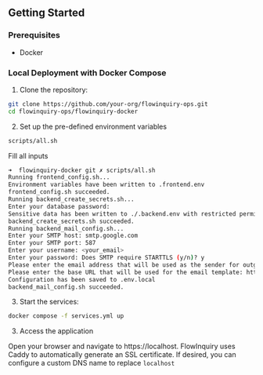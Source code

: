## Getting Started

### Prerequisites
* Docker

### Local Deployment with Docker Compose

1. Clone the repository:

```bash
git clone https://github.com/your-org/flowinquiry-ops.git
cd flowinquiry-ops/flowinquiry-docker
```

2. Set up the pre-defined environment variables

```bash
scripts/all.sh
```

Fill all inputs
```bash
➜  flowinquiry-docker git ✗ scripts/all.sh
Running frontend_config.sh...
Environment variables have been written to .frontend.env
frontend_config.sh succeeded.
Running backend_create_secrets.sh...
Enter your database password: 
Sensitive data has been written to ./.backend.env with restricted permissions.
backend_create_secrets.sh succeeded.
Running backend_mail_config.sh...
Enter your SMTP host: smtp.google.com
Enter your SMTP port: 587
Enter your username: <your_email>
Enter your password: Does SMTP require STARTTLS (y/n)? y
Please enter the email address that will be used as the sender for outgoing emails: noreply@flowinquiry.io
Please enter the base URL that will be used for the email template: https://flowinquiry.io
Configuration has been saved to .env.local
backend_mail_config.sh succeeded.
```

3. Start the services:

```bash
docker compose -f services.yml up
```

3. Access the application

Open your browser and navigate to https://localhost. FlowInquiry uses Caddy to automatically generate an SSL certificate. If desired, you can configure a custom DNS name to replace `localhost`